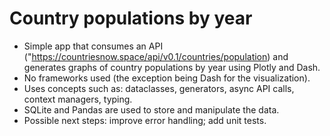 # Country populations by year

- Simple app that consumes an API ("https://countriesnow.space/api/v0.1/countries/population) and generates graphs of country populations by year using Plotly and Dash.
- No frameworks used (the exception being Dash for the visualization).
- Uses concepts such as: dataclasses, generators, async API calls, context managers, typing.
- SQLite and Pandas are used to store and manipulate the data.
- Possible next steps: improve error handling; add unit tests.
